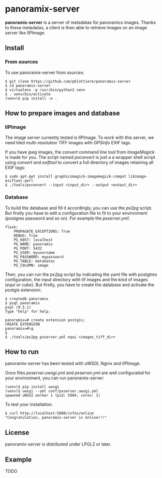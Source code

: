 # panoramix-server

**panoramix-server** is a server of metadatas for panoramics images. Thanks to
these metadatas, a client is then able to retrieve images on an image server
like IIPImage.

## Install

### From sources

To use panoramix-server from sources:

```
$ git clone https://github.com/pblottiere/panoramix-server
$ cd panoramix-server
$ virtualenv -p /usr/bin/python3 venv
$ . venv/bin/activate
(venv)$ pip install -e .
```


## How to prepare images and database

### IIPImage

The image server currently tested is IIPImage. To work with this server, we
need tiled multi-resolution TIFF images with *GPSInfo* EXIF tags.

If you have jpeg images, the *convert* command line tool from *ImageMagick* is
made for you. The script named *pxconvert* is just a a wrapper shell script using
*convert* and *exiftool* to convert a full directory of images retaining all EXIF
tags:

```
$ sudo apt-get install graphicsmagick-imagemagick-compat libimage-exiftool-perl
$ ./tools/pxconvert --input <input_dir> --output <output_dir>
```


### Database

To build the database and fill it accordingly, you can use the *px2pg*
script. But firstly you have to edit a configuration file to fit to your
environment (postgres password and so on). For example the *pxserver.yml*:

```
flask:
    PROPAGATE_EXCEPTIONS: True
    DEBUG: True
    PG_HOST: localhost
    PG_NAME: panoramix
    PG_PORT: 5432
    PG_USER: myusername
    PG_PASSWORD: mypassword
    PG_TABLE: metadatas
    PG_COLUMN: image
```

Then, you can run the *px2pg* script by indicating the yaml file with postgtres
configuration, the input directory with tif images and the kind of images
(*equi* or *cube*). But firstly, you have to create the database and activate
the postgis extension:

```
$ createdb panoramix
$ psql panoramix
psql (9.5.1)
Type "help" for help.

panoramix=# create extension postgis;
CREATE EXTENSION
panoramix=#\q
$
$ ./tools/px2pg pxserver.yml equi <images_tiff_dir>
```


## How to run

panoramix-server has been tested with uWSGI, Nginx and IIPImage.

Once files *pxserver.uwsgi.yml* and *pxserver.yml* are well configurated for
your environment, you can run panoramix-server:

```
(venv)$ pip install uwsgi
(venv)$ uwsgi --yml conf/pxserver.uwsgi.yml
spawned uWSGI worker 1 (pid: 5984, cores: 1)

```

To test your installation:

```
$ curl http://localhost:5000/infos/online
"Congratulation, panoramix-server is online!!!"
```


## License

panoramix-server is distributed under LPGL2 or later.


## Example

TODO

